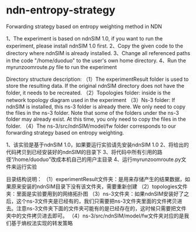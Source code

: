# ndn-entropy-strategy
Forwarding strategy based on entropy weighting method  in NDN

1、The experiment is based on ndnSIM 1.0, if you want to run the experiment, please install ndnSIM 1.0 first.
2、Copy the given code to the directory where ndnSIM is already installed.
3、Change all referenced paths in the code "/home/duoduo" to the user's own home directory.
4、Run the myrunzoomroute.py file to run the experiment

Directory structure description:
（1）The experimentResult folder is used to store the resulting data. If the original ndnSIM directory does not have the folder, it needs to be recreated.
（2）Topologies folder: inside is the network topology diagram used in the experiment
（3）Ns-3 folder: If ndnSIM is installed, this ns-3 folder is already there. We only need to copy the files in the ns-3 folder. Note that some of the folders under the ns-3 folder may already exist. At this time, you only need to copy the files in the folder.
（4）The ns-3/src/ndnSIM/model/fw folder corresponds to our forwarding strategy based on entropy weighting.


1、该实验是基于ndnSIM 1.0，如果要运行实验请先安装ndnSIM 1.0
2、将给出的代码拷贝到已经安装好的ndnSIM的目录下
3、将代码中所有引用的路径“/home/duoduo”改成本机自己的用户主目录
4、运行myrunzoomroute.py文件来运行实验

目录结构说明：
（1）experimentResult文件夹：是用来存储产生的结果数据，如果原来安装的ndnSIM目录下没有该文件夹，需要重新创建
（2）topologies文件夹：里面是实验要用到的网络拓扑图
（3）ns-3文件夹：如果ndnSIM安装好了之后，这个ns-3文件夹是已经有的，我们只需要把ns-3文件夹里面的文件拷贝进去。注意ns-3文件夹下面的文件夹可能有的是已经存在的，这时候只需要把文件夹中的文件拷贝进去即可。
（4）ns-3/src/ndnSIM/model/fw文件夹对应的是我们基于熵权法实现的转发策略
